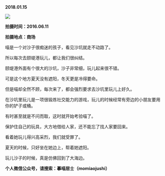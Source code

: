 
          
            
**2018.01.15**



![](//upload-images.jianshu.io/upload_images/51001-c868320553ed2cc9.jpg)




**拍摄时间：2016.06.11**

**拍摄地点：商场**

喵是一个对沙子很痴迷的孩子，看见沙坑就走不动路了。

所以每次去颐堤港玩儿，都让我们很纠结。

颐堤港外面有个很大的沙坑，沙子非常细，玩儿起来很不错。

可是这个地方夏天没有遮阳，冬天更是冷得要命。

但是喵却全然不顾，每次来了，都会强烈要求去沙坑里玩儿上好久。

在沙坑里玩儿是一项很锻炼社交能力的游戏，玩儿的时候经常有旁边的小朋友要用你的铲子或桶。

有时甚至就是不问而取，这时就开始考验喵了。

保护住自己的玩具，大方地借给人家，还不能忘了找人家要回来。

看着她玩儿得兴高采烈，我们就受罪了。

夏天的时候，只好坐在她边上，帮着她遮阳。

玩儿沙子的时候，真是仿佛回到了大海边。


**个人微信公众号，请搜索：摹喵居士（momiaojushi）**

          
        
